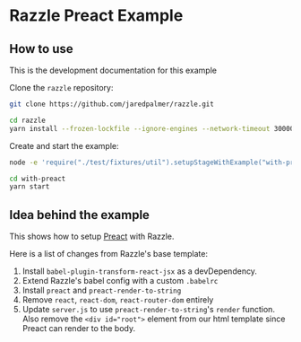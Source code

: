 # Razzle Preact Example

## How to use

<!-- START install generated instructions please keep comment here to allow auto update -->
<!-- DON'T EDIT THIS SECTION, INSTEAD RE-RUN yarn update-examples TO UPDATE -->
This is the development documentation for this example

Clone the `razzle` repository:

```bash
git clone https://github.com/jaredpalmer/razzle.git

cd razzle
yarn install --frozen-lockfile --ignore-engines --network-timeout 30000
```

Create and start the example:

```bash
node -e 'require("./test/fixtures/util").setupStageWithExample("with-preact", "with-preact", symlink=false, yarnlink=true, install=true, test=false);'

cd with-preact
yarn start
```
<!-- END install generated instructions please keep comment here to allow auto update -->

## Idea behind the example
This shows how to setup [Preact](https://github.com/developit/preact) with Razzle.

Here is a list of changes from Razzle's base template:

  1. Install `babel-plugin-transform-react-jsx` as a devDependency.
  2. Extend Razzle's babel config with a custom `.babelrc`
  3. Install `preact` and `preact-render-to-string`
  4. Remove `react`, `react-dom`, `react-router-dom` entirely
  5. Update `server.js` to use `preact-render-to-string`'s `render` function. Also remove the `<div id="root">` element from our html template since Preact can render to the body.
